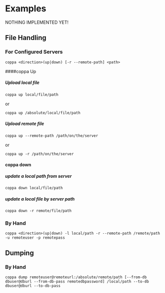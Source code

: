 # Examples

NOTHING IMPLEMENTED YET!

## File Handling

### For Configured Servers
```
coppa <direction>(up|down) [-r --remote-path] <path>
```
####coppa Up

##### Upload local file
```
coppa up local/file/path
```
or
```
coppa up /absolute/local/file/path
```
##### Upload remote file
```
coppa up --remote-path /path/on/the/server
```
or
```
coppa up -r /path/on/the/server
```
#### coppa down

##### update a local path from server
```
coppa down local/file/path
```
##### update a local file by server path
```
coppa down -r remote/file/path
```
### By Hand
```
coppa <direction>(up|down) -l local/path -r --remote-path /remote/path -u remoteuser -p remotepass
```

## Dumping

### By Hand
```
coppa dump remoteuser@remoteurl:/absolute/remote/path [--from-db dbuser@dburl --from-db-pass remotedbpassword] /local/path --to-db dbuser@dburl --to-db-pass
```
